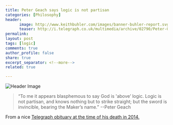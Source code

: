 ```yaml
---
title: Peter Geach says logic is not partisan
categories: [Philosophy]
header:
      image: http://www.keithbuhler.com/images/banner-buhler-report.svg
      teaser: http://i.telegraph.co.uk/multimedia/archive/02790/Peter-Geach_2790820b.jpg
permalink: 
layout: post
tags: [logic]
comments: true
author_profile: false
share: true
excerpt_separator: <!--more-->
related: true

---
```


![Header Image](http://i.telegraph.co.uk/multimedia/archive/02790/Peter-Geach_2790820b.jpg)

>“To me it appears blasphemous to say God is 'above’ logic. Logic is not partisan, and knows nothing but to strike straight; but the sword is invincible, bearing the Maker’s name.” --Peter Geach

From a nice [Telegraph obituary at the time of his death in 2014.](http://www.telegraph.co.uk/news/obituaries/10572088/Peter-Geach-obituary.html)